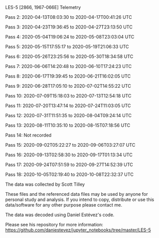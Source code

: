 LES-5 [2866, 1967-066E] Telemetry

Pass 2: 2020-04-13T08:03:30 to 2020-04-17T00:41:26 UTC

Pass 3: 2020-04-23T19:36:45 to 2020-04-27T23:13:50 UTC

Pass 4: 2020-05-04T19:06:24 to 2020-05-08T23:03:04 UTC

Pass 5: 2020-05-15T17:55:17 to 2020-05-19T21:06:33 UTC

Pass 6: 2020-05-26T23:25:56 to 2020-05-30T18:34:58 UTC

Pass 7: 2020-06-06T14:20:48 to 2020-06-10T17:24:23 UTC

Pass 8: 2020-06-17T19:39:45 to 2020-06-21T16:02:05 UTC

Pass 9: 2020-06-28T17:05:10 to 2020-07-02T14:55:22 UTC

Pass 10: 2020-07-09T15:18:03 to 2020-07-13T12:54:18 UTC

Pass 11: 2020-07-20T13:47:14 to 2020-07-24T11:03:05 UTC

Pass 12: 2020-07-31T11:51:35 to 2020-08-04T09:24:14 UTC

Pass 13: 2020-08-11T10:35:10 to 2020-08-15T07:18:56 UTC

Pass 14: Not recorded

Pass 15: 2020-09-02T05:22:27 to 2020-09-06T03:27:07 UTC

Pass 16: 2020-09-13T02:58:30 to 2020-09-17T01:13:34 UTC

Pass 17: 2020-09-24T07:51:59 to 2020-09-27T14:52:39 UTC

Pass 18: 2020-10-05T02:19:40 to 2020-10-08T22:32:37 UTC

The data was collected by Scott Tilley

These files and the referenced data files may be used by anyone for personal study and analysis.  If you intend to copy, distribute or use this data/software for any other purpose please contact me.

The data was decoded using Daniel Estévez's code.  

Please see his repository for more information:
https://github.com/daniestevez/jupyter_notebooks/tree/master/LES-5
